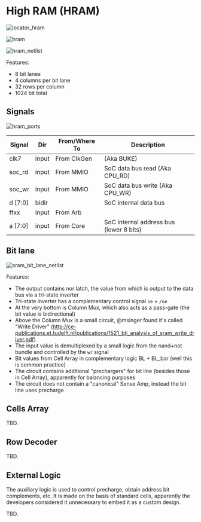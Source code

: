 # High RAM (HRAM)

![locator_hram](/imgstore/soc/locator_hram.jpg)

![hram](/imgstore/soc/hram.jpg)

![hram_netlist](/imgstore/soc/hram_netlist.png)

Features:
- 8 bit lanes
- 4 columns per bit lane
- 32 rows per column
- 1024 bit total

## Signals

![hram_ports](/imgstore/soc/hram_ports.png)

|Signal|Dir|From/Where To|Description|
|---|---|---|---|
| clk7| input|From ClkGen| (Aka BUKE)|
| soc_rd| input|From MMIO |SoC data bus read (Aka CPU_RD)|
| soc_wr| input|From MMIO |SoC data bus write (Aka CPU_WR)|
| d \[7:0\]| bidir| |SoC internal data bus |
| ffxx| input|From Arb | |
| a \[7:0\]| input|From Core |SoC internal address bus (lower 8 bits) |

## Bit lane

![sram_bit_lane_netlist](/imgstore/soc/sram_bit_lane_netlist.png)

Features:
- The output contains nor latch, the value from which is output to the data bus via a tri-state inverter
- Tri-state inverter has a complementary control signal `oe` + `/oe`
- At the very bottom is Column Mux, which also acts as a pass-gate (the bit value is bidirectional)
- Above the Column Mux is a small circuit, @msinger found it's called "Write Driver" (http://ce-publications.et.tudelft.nl/publications/1521_bti_analysis_of_sram_write_driver.pdf)
- The input value is demultiplexed by a small logic from the nand+not bundle and controlled by the `wr` signal
- Bit values from Cell Array in complementary logic BL + BL_bar (well this is common practice)
- The circuit contains additional "prechargers" for bit line (besides those in Cell Array), apparently for balancing purposes
- The circuit does not contain a "canonical" Sense Amp, instead the bit line uses precharge

## Cells Array

TBD.

## Row Decoder

TBD.

## External Logic

The auxiliary logic is used to control precharge, obtain address bit complements, etc. It is made on the basis of standard cells, apparently the developers considered it unnecessary to embed it as a custom design.

TBD.
